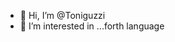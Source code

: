 - 👋 Hi, I’m @Toniguzzi
- 👀 I’m interested in ...forth language


<!---
Toniguzzi/Toniguzzi is a ✨ special ✨ repository because its `README.md` (this file) appears on your GitHub profile.
You can click the Preview link to take a look at your changes.
--->
